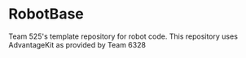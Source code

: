 # RobotBase
Team 525's template repository for robot code. This repository uses AdvantageKit as provided by Team 6328
